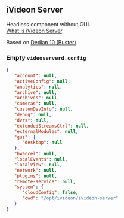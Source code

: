 iVideon Server
---

Headless component without GUI.  
[What is iVideon Server](https://www.ivideon.com/help/software/ivideon-server/what-is-ivideon-server/).

Based on [Dedian 10 (Buster)](https://hub.docker.com/_/debian).

### Empty `videoserverd.config`
```json
{
   "account": null,
   "activeConfig": null,
   "analytics": null,
   "archive": null,
   "archives": null,
   "cameras": null,
   "customDevInfo": null,
   "debug": null,
   "dvrs": null,
   "extendedStreamsCtrl": null,
   "externalModules": null,
   "gui": {
      "desktop": null
   },
   "hwaccel": null,
   "localEvents": null,
   "localView": null,
   "network": null,
   "plugins": null,
   "remote-service": null,
   "system": {
      "cloudConfig": false,
      "cwd": "/opt/ivideon/ivideon-server"
   }
}
```
